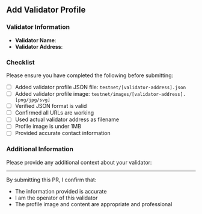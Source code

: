 ## Add Validator Profile

### Validator Information
- **Validator Name**: 
- **Validator Address**: 

### Checklist
Please ensure you have completed the following before submitting:

- [ ] Added validator profile JSON file: `testnet/[validator-address].json`
- [ ] Added validator profile image: `testnet/images/[validator-address].[png/jpg/svg]`
- [ ] Verified JSON format is valid
- [ ] Confirmed all URLs are working
- [ ] Used actual validator address as filename
- [ ] Profile image is under 1MB
- [ ] Provided accurate contact information

### Additional Information
Please provide any additional context about your validator:

---

By submitting this PR, I confirm that:
- The information provided is accurate
- I am the operator of this validator
- The profile image and content are appropriate and professional